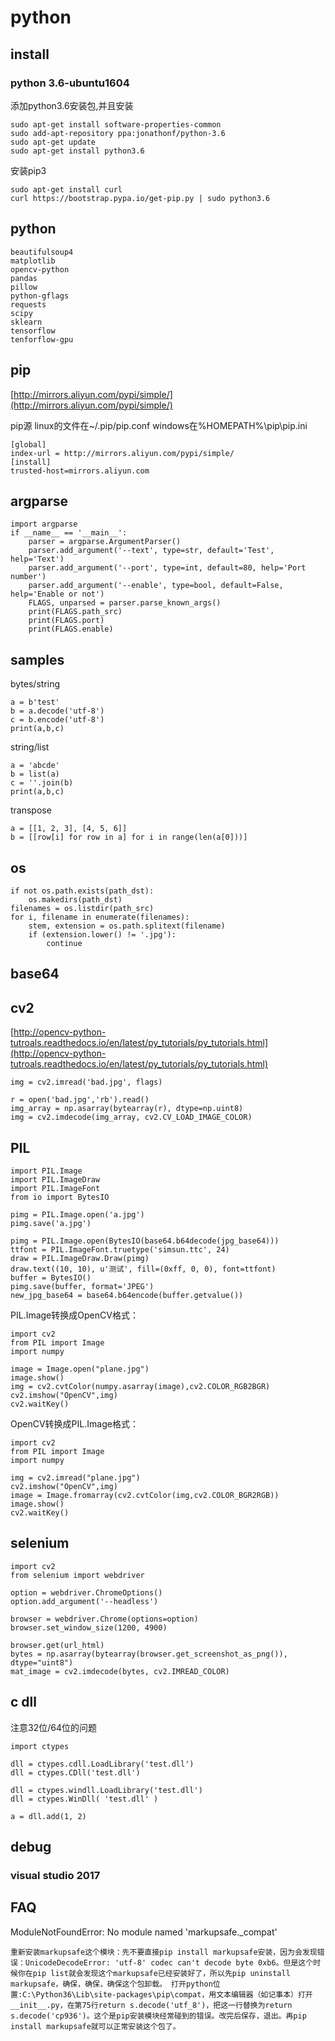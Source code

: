 # python

## install
### python 3.6-ubuntu1604
添加python3.6安装包,并且安装
```
sudo apt-get install software-properties-common
sudo add-apt-repository ppa:jonathonf/python-3.6
sudo apt-get update
sudo apt-get install python3.6
```
安装pip3
```
sudo apt-get install curl
curl https://bootstrap.pypa.io/get-pip.py | sudo python3.6
```

## python
```
beautifulsoup4
matplotlib
opencv-python
pandas
pillow
python-gflags
requests
scipy
sklearn
tensorflow
tenforflow-gpu
```

## pip
[http://mirrors.aliyun.com/pypi/simple/](http://mirrors.aliyun.com/pypi/simple/)

pip源
linux的文件在~/.pip/pip.conf
windows在%HOMEPATH%\pip\pip.ini
```
[global]
index-url = http://mirrors.aliyun.com/pypi/simple/
[install]
trusted-host=mirrors.aliyun.com
```

## argparse
```
import argparse
if __name__ == '__main__':
    parser = argparse.ArgumentParser()
    parser.add_argument('--text', type=str, default='Test', help='Text')
    parser.add_argument('--port', type=int, default=80, help='Port number')
    parser.add_argument('--enable', type=bool, default=False, help='Enable or not')
    FLAGS, unparsed = parser.parse_known_args()
    print(FLAGS.path_src)
    print(FLAGS.port)
    print(FLAGS.enable)
```

## samples
bytes/string
```
a = b'test'
b = a.decode('utf-8')
c = b.encode('utf-8')
print(a,b,c)
```
string/list
```
a = 'abcde'
b = list(a)
c = ''.join(b)
print(a,b,c)
```
transpose
```
a = [[1, 2, 3], [4, 5, 6]]
b = [[row[i] for row in a] for i in range(len(a[0]))]
```

## os
```
if not os.path.exists(path_dst):
    os.makedirs(path_dst)
filenames = os.listdir(path_src)
for i, filename in enumerate(filenames):
    stem, extension = os.path.splitext(filename)
    if (extension.lower() != '.jpg'):
        continue
```

## base64

## cv2
[http://opencv-python-tutroals.readthedocs.io/en/latest/py_tutorials/py_tutorials.html](http://opencv-python-tutroals.readthedocs.io/en/latest/py_tutorials/py_tutorials.html)
```
img = cv2.imread('bad.jpg', flags) 

r = open('bad.jpg','rb').read() 
img_array = np.asarray(bytearray(r), dtype=np.uint8) 
img = cv2.imdecode(img_array, cv2.CV_LOAD_IMAGE_COLOR) 
```

## PIL
```
import PIL.Image
import PIL.ImageDraw
import PIL.ImageFont
from io import BytesIO

pimg = PIL.Image.open('a.jpg')
pimg.save('a.jpg')

pimg = PIL.Image.open(BytesIO(base64.b64decode(jpg_base64)))
ttfont = PIL.ImageFont.truetype('simsun.ttc', 24)
draw = PIL.ImageDraw.Draw(pimg)
draw.text((10, 10), u'测试', fill=(0xff, 0, 0), font=ttfont)
buffer = BytesIO()
pimg.save(buffer, format='JPEG')
new_jpg_base64 = base64.b64encode(buffer.getvalue())
```

PIL.Image转换成OpenCV格式：
```
import cv2  
from PIL import Image  
import numpy  
  
image = Image.open("plane.jpg")  
image.show()  
img = cv2.cvtColor(numpy.asarray(image),cv2.COLOR_RGB2BGR)  
cv2.imshow("OpenCV",img)  
cv2.waitKey()  
```

OpenCV转换成PIL.Image格式：
```
import cv2  
from PIL import Image  
import numpy  
  
img = cv2.imread("plane.jpg")  
cv2.imshow("OpenCV",img)  
image = Image.fromarray(cv2.cvtColor(img,cv2.COLOR_BGR2RGB))  
image.show()  
cv2.waitKey()  
```

## selenium
```
import cv2
from selenium import webdriver

option = webdriver.ChromeOptions()
option.add_argument('--headless')   

browser = webdriver.Chrome(options=option)    
browser.set_window_size(1200, 4900)   

browser.get(url_html)
bytes = np.asarray(bytearray(browser.get_screenshot_as_png()), dtype="uint8")
mat_image = cv2.imdecode(bytes, cv2.IMREAD_COLOR)
```

## c dll
注意32位/64位的问题
```
import ctypes  

dll = ctypes.cdll.LoadLibrary('test.dll')
dll = ctypes.CDll('test.dll')

dll = ctypes.windll.LoadLibrary('test.dll') 
dll = ctypes.WinDll( 'test.dll' )

a = dll.add(1, 2)  
```

## debug
### visual studio 2017



## FAQ
ModuleNotFoundError: No module named 'markupsafe._compat'
```
重新安装markupsafe这个模块：先不要直接pip install markupsafe安装，因为会发现错误：UnicodeDecodeError: 'utf-8' codec can't decode byte 0xb6。但是这个时候你在pip list就会发现这个markupsafe已经安装好了，所以先pip uninstall markupsafe，确保，确保，确保这个包卸载。 打开python位置:C:\Python36\Lib\site-packages\pip\compat，用文本编辑器（如记事本）打开__init__.py，在第75行return s.decode('utf_8')，把这一行替换为return s.decode('cp936')。这个是pip安装模块经常碰到的错误。改完后保存，退出。再pip install markupsafe就可以正常安装这个包了。
```



